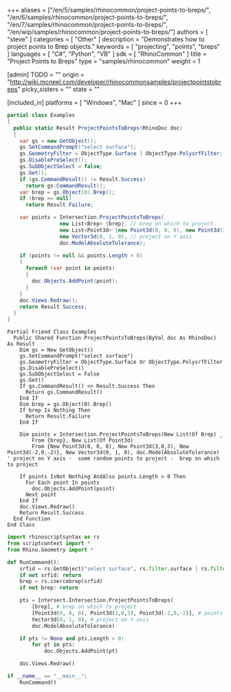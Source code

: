 +++
aliases = ["/en/5/samples/rhinocommon/project-points-to-breps/", "/en/6/samples/rhinocommon/project-points-to-breps/", "/en/7/samples/rhinocommon/project-points-to-breps/", "/en/wip/samples/rhinocommon/project-points-to-breps/"]
authors = [ "steve" ]
categories = [ "Other" ]
description = "Demonstrates how to project points to Brep objects."
keywords = [ "projecting", "points", "breps" ]
languages = [ "C#", "Python", "VB" ]
sdk = [ "RhinoCommon" ]
title = "Project Points to Breps"
type = "samples/rhinocommon"
weight = 1

[admin]
TODO = ""
origin = "http://wiki.mcneel.com/developer/rhinocommonsamples/projectpointstobreps"
picky_sisters = ""
state = ""

[included_in]
platforms = [ "Windows", "Mac" ]
since = 0
+++

<div class="codetab-content" id="cs">

```cs
partial class Examples
{
  public static Result ProjectPointsToBreps(RhinoDoc doc)
  {
    var gs = new GetObject();
    gs.SetCommandPrompt("select surface");
    gs.GeometryFilter = ObjectType.Surface | ObjectType.PolysrfFilter;
    gs.DisablePreSelect();
    gs.SubObjectSelect = false;
    gs.Get();
    if (gs.CommandResult() != Result.Success)
      return gs.CommandResult();
    var brep = gs.Object(0).Brep();
    if (brep == null)
      return Result.Failure;

    var points = Intersection.ProjectPointsToBreps(
                 new List<Brep> {brep}, // brep on which to project
                 new List<Point3d> {new Point3d(0, 0, 0), new Point3d(3,0,3), new Point3d(-2,0,-2)}, // some random points to project
                 new Vector3d(0, 1, 0), // project on Y axis
                 doc.ModelAbsoluteTolerance);

    if (points != null && points.Length > 0)
    {
      foreach (var point in points)
      {
        doc.Objects.AddPoint(point);
      }
    }
    doc.Views.Redraw();
    return Result.Success;
  }
}
```

</div>


<div class="codetab-content" id="vb">

```vbnet
Partial Friend Class Examples
  Public Shared Function ProjectPointsToBreps(ByVal doc As RhinoDoc) As Result
	Dim gs = New GetObject()
	gs.SetCommandPrompt("select surface")
	gs.GeometryFilter = ObjectType.Surface Or ObjectType.PolysrfFilter
	gs.DisablePreSelect()
	gs.SubObjectSelect = False
	gs.Get()
	If gs.CommandResult() <> Result.Success Then
	  Return gs.CommandResult()
	End If
	Dim brep = gs.Object(0).Brep()
	If brep Is Nothing Then
	  Return Result.Failure
	End If

	Dim points = Intersection.ProjectPointsToBreps(New List(Of Brep) _
	    From {brep}, New List(Of Point3d)
	    From {New Point3d(0, 0, 0), New Point3d(3,0,3), New Point3d(-2,0,-2)}, New Vector3d(0, 1, 0), doc.ModelAbsoluteTolerance) ' project on Y axis -  some random points to project -  brep on which to project

	If points IsNot Nothing AndAlso points.Length > 0 Then
	  For Each point In points
		doc.Objects.AddPoint(point)
	  Next point
	End If
	doc.Views.Redraw()
	Return Result.Success
  End Function
End Class
```

</div>


<div class="codetab-content" id="py">

```python
import rhinoscriptsyntax as rs
from scriptcontext import *
from Rhino.Geometry import *

def RunCommand():
    srfid = rs.GetObject("select surface", rs.filter.surface | rs.filter.polysurface)
    if not srfid: return
    brep = rs.coercebrep(srfid)
    if not brep: return

    pts = Intersect.Intersection.ProjectPointsToBreps(
        [brep], # brep on which to project
        [Point3d(0, 0, 0), Point3d(3,0,3), Point3d(-2,0,-2)], # points to project
        Vector3d(0, 1, 0), # project on Y axis
        doc.ModelAbsoluteTolerance)

    if pts != None and pts.Length > 0:
        for pt in pts:
            doc.Objects.AddPoint(pt)

    doc.Views.Redraw()

if __name__ == "__main__":
    RunCommand()
```

</div>
